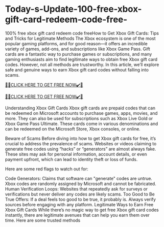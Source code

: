 # Today-s-Update-100-free-xbox-gift-card-redeem-code-free-
100% free xbox gift card redeem code free​How to Get Xbox Gift Cards: Tips and Tricks for Legitimate Methods The Xbox ecosystem is one of the most popular gaming platforms, and for good reason—it offers an incredible variety of games, add-ons, and subscriptions like Xbox Game Pass. Gift cards are a fantastic way to purchase games or subscriptions, and many gaming enthusiasts aim to find legitimate ways to obtain free Xbox gift card codes. However, not all methods are trustworthy. In this article, we’ll explore safe and genuine ways to earn Xbox gift card codes without falling into scams.

[🎁🎁CLICK HERE TO GET FREE NOW✔️🎁](https://www.aeroned.com/getmedia/99a7fc84-0d1d-4b1c-b80f-7077afdf1dde/allgiftra.html.aspx)

[🎁🎁CLICK HERE TO GET FREE NOW✔️🎁](https://www.aeroned.com/getmedia/99a7fc84-0d1d-4b1c-b80f-7077afdf1dde/allgiftra.html.aspx)

Understanding Xbox Gift Cards Xbox gift cards are prepaid codes that can be redeemed on Microsoft accounts to purchase games, apps, movies, and more. They can also be used for subscriptions such as Xbox Live Gold or Xbox Game Pass Ultimate. These cards come in various denominations and can be redeemed on the Microsoft Store, Xbox consoles, or online.

Beware of Scams Before diving into how to get Xbox gift cards for free, it’s crucial to address the prevalence of scams. Websites or videos claiming to generate free codes using “hacks” or “generators” are almost always fake. These sites may ask for personal information, account details, or even payment upfront, which can lead to identity theft or loss of funds.

Here are some red flags to watch out for:

Code Generators: Claims that software can "generate" codes are untrue. Xbox codes are randomly assigned by Microsoft and cannot be fabricated. Human Verification Loops: Websites that repeatedly ask for surveys or verifications but never deliver any codes are likely scams. Too Good to Be True Offers: If a deal feels too good to be true, it probably is. Always verify sources before engaging with any platform. Legitimate Ways to Earn Free Xbox Gift Cards While there’s no magic way to get free Xbox gift card codes instantly, there are legitimate avenues that can help you earn them over time. Here are some trusted methods
